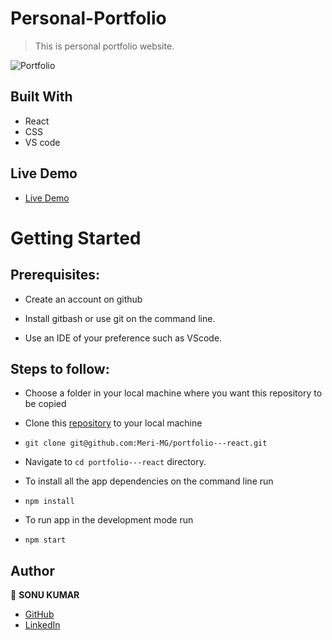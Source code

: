 # Personal-Portfolio
> This is personal portfolio website.

![Portfolio](https://sonukumar.vercel.app/)

## Built With

- React
- CSS
- VS code

## Live Demo

- [Live Demo](https://sonukumar.vercel.app/)


# Getting Started
## Prerequisites:


- Create an account on github

- Install gitbash or use git on the command line.

- Use an IDE of your preference such as VScode.

## Steps to follow:

- Choose a folder in your local machine where you want this repository to be copied

- Clone this [repository](https://github.com/Sonu8544?tab=repositories) to your local machine 
- ```
  git clone git@github.com:Meri-MG/portfolio---react.git
  ```

- Navigate to `cd portfolio---react`  directory.

- To install all the app dependencies on the command line run
- ```
  npm install
  ``` 
- To run app in the development mode run 
- ```
  npm start
  ```


## Author

:woman: **SONU KUMAR**

- [GitHub](https://github.com/Sonu8544?tab=repositories)
- [LinkedIn](https://www.linkedin.com/in/sonu8544/)

